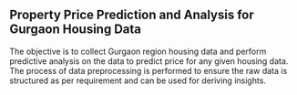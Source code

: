 ## Property Price Prediction and Analysis for Gurgaon Housing Data

The objective is to collect Gurgaon region housing data and perform predictive analysis on the data to predict price for any given housing data. The process of data preprocessing is performed to ensure the raw data is structured as per requirement and can be used for deriving insights.
